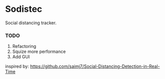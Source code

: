 # Sodistec

Social distancing tracker.


### TODO

1. Refactoring
2. Squize more performance
3. Add GUI


inspired by: https://github.com/saimj7/Social-Distancing-Detection-in-Real-Time
